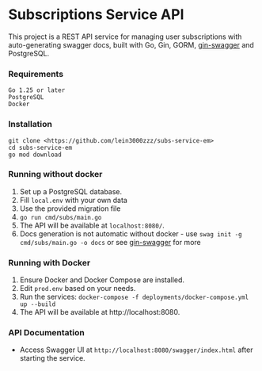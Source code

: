 # Subscriptions Service API
This project is a REST API service for managing user subscriptions with auto-generating swagger docs, built with Go, Gin, GORM, [gin-swagger](https://github.com/swaggo/gin-swagger) and PostgreSQL.

### Requirements
```
Go 1.25 or later
PostgreSQL
Docker
```

### Installation
```
git clone <https://github.com/lein3000zzz/subs-service-em>
cd subs-service-em
go mod download
```
### Running without docker
1. Set up a PostgreSQL database.
2. Fill `local.env` with your own data
3. Use the provided migration file
4. `go run cmd/subs/main.go`
5. The API will be available at `localhost:8080/`.
6. Docs generation is not automatic without docker - use `swag init -g cmd/subs/main.go -o docs` or see [gin-swagger](https://github.com/swaggo/gin-swagger) for more 
### Running with Docker
1. Ensure Docker and Docker Compose are installed.
2. Edit `prod.env` based on your needs.
3. Run the services: `docker-compose -f deployments/docker-compose.yml up --build`
4. The API will be available at http://localhost:8080.
### API Documentation
- Access Swagger UI at `http://localhost:8080/swagger/index.html` after starting the service.
